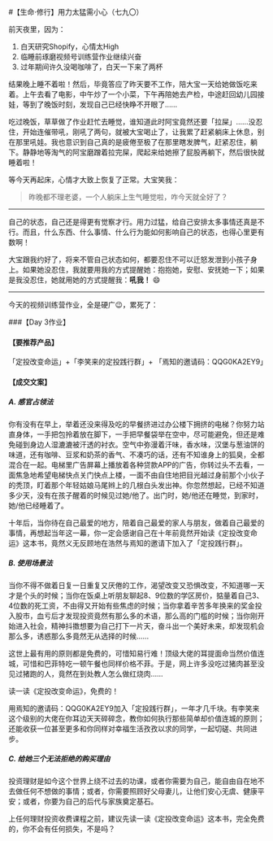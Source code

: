 #【生命⋅修行】用力太猛需小心（七九〇）

前天夜里，因为：

1. 白天研究Shopify，心情太High
2. 临睡前琢磨视频号训练营作业继续兴奋
3. 过年期间许久没喝咖啡了，白天一下来了两杯

结果晚上睡不着啦！然后，毕竟答应了昨天要不工作，陪大宝一天给她做饭吃来着。上午去看了电影，中午炒了一个小菜，下午再陪她去产检，中途赶回幼儿园接娃，等到了晚饭时刻，发现自己已经快睁不开眼了……

吃过晚饭，草草做了作业赶忙去睡觉，谁知道此时阿宝竟然还要「拉屎」……没忍住，开始连催带吼，刚吼了两句，就被大宝喝止了，让我累了赶紧躺床上休息，别在那里吼娃。我也意识到自己真的是疲倦至极了在那里瞎发脾气，赶紧忍住，躺下。静静地等淘气的阿宝磨蹭着拉完屎，爬起来给她擦了屁股再躺下，然后很快就睡着啦！

等今天再起床，心情才大致上恢复了正常。大宝笑我：

> 昨晚都不理老婆，一个人躺床上生气睡觉啦，咋今天就全好了？

----

自己的状态，自己还是得更有觉察才行。用力过猛，给自己安排太多事情还真是不行。而且，什么东西、什么事情、什么行为能如何影响自己的状态，也得心里更有数啊！

大宝跟我约好了，将来不管自己状态如何，都要忍住不可以迁怒发泄到小孩子身上。如果她没忍住，我就要用我的方式提醒她：抱抱她，安慰、安抚她一下；如果是我没忍住，她就用她的方式提醒我：**吼我！** 😄



----

今天的视频训练营作业，全是硬广😉，累死了：

###【Day 3作业】

####  【要推荐产品】

「定投改变命运」+「李笑来的定投践行群」+ 「焉知的邀请码：QQG0KA2EY9」

####  【成交文案】

#####  A. 感官占领法

你有没有在早上，举着还没来得及吃的早餐挤进过办公楼下拥挤的电梯？你努力站直身体，一手把包拎着放在脚下，一手把早餐袋举在空中，尽可能避免，但还是难免碰到身边人湿漉漉被汗透的衬衣。空气中弥漫着汗味，香水味，汉堡与葱油饼的味道，还有咖啡、豆浆和奶茶的香气、不凑巧的话，还有不知谁身上的狐臭，全都混合在一起。电梯里广告屏幕上播放着各种贷款APP的广告，你转过头不去看，一面焦急地希望电梯快点关门快点上楼，一面不由自住地把目光越过身前那个小伙子的秃顶，盯着那个年轻姑娘马尾辫上的几根白头发出神。你忽然想起，已经不知道多少天，没有在孩子醒着的时候见过她/他了。出门时，她/他还在睡觉，到家时，她/他已经睡着了。

十年后，当你待在自己最爱的地方，陪着自己最爱的家人与朋友，做着自己最爱的事情，再想起当年这一幕，你一定会感谢自己在十年前竟然开始读《定投改变命运》这本书，竟然义无反顾地在浩然与焉知的邀请下加入了「定投践行群」。

#####  B. 使用场景法

当你不得不做着日复一日重复又厌倦的工作，渴望改变又恐惧改变，不知道哪一天才是个头的时候；当你在饭桌上听朋友聊起8、9位数的学区房价，掂量着自己3、4位数的死工资，不由得又开始有些焦虑的时候；当你拿着辛苦多年换来的奖金投入股市，血亏后才发现投资竟然有那么多的术语，那么高的门槛的时候；当你刚开始进入社会，精神抖擞想要为自己打下一片天，奋斗出一个美好未来，却发现机会那么多，诱惑那么多竟然无从选择的时候……

这世上最有用的原则都是免费的，可惜知易行难！顶级大佬的耳提面命当然价值连城，可惜和巴菲特吃一顿午餐也同样价格不菲。于是，网上许多没吃过猪肉甚至没见过猪跑的人，竟然在到处教人怎么做红烧肉……

读一读《定投改变命运》，免费的！

用焉知的邀请码：QQG0KA2EY9加入「定投践行群」，一年才几千块。有李笑来这个级别的大佬在你耳边天天碎碎念，教你如何执行那些简单却价值连城的原则；还能收获一位甚至更多和你同样对幸福生活孜孜以求的同学，一起切磋、共同进步。

#####  C. 给她三个无法拒绝的购买理由

投资理财是如今这个世界上绕不过去的功课，或者你需要为自己，能自由自在地不去做任何不想做的事情；或者，你需要照顾好父母妻儿，让他们安心无虞、健康平安；或者，你要为自己的后代与家族奠定基石。

上任何理财投资收费课程之前，建议先读一读《定投改变命运》这本书，完全免费的，你不会有任何损失，不是吗？
